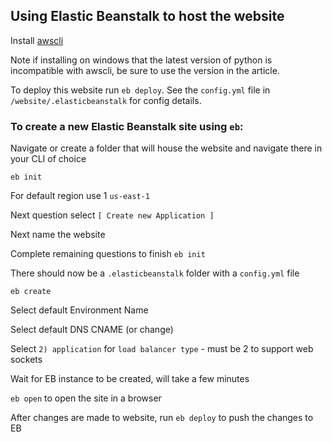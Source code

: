 ## Using Elastic Beanstalk to host the website

Install [awscli](http://docs.aws.amazon.com/cli/latest/userguide/installing.html)

Note if installing on windows that the latest version of python is incompatible with awscli, be sure to use the version in the article.

To deploy this website run `eb deploy`. See the `config.yml` file in `/website/.elasticbeanstalk` for config details.

### To create a new Elastic Beanstalk site using `eb`:

Navigate or create a folder that will house the website and navigate there in your CLI of choice

`eb init`

For default region use 1 `us-east-1`

Next question select `[ Create new Application ]`

Next name the website

Complete remaining questions to finish `eb init`

There should now be a `.elasticbeanstalk` folder with a `config.yml` file

`eb create`

Select default Environment Name

Select default DNS CNAME (or change)

Select `2) application` for `load balancer type` - must be 2 to support web sockets

Wait for EB instance to be created, will take a few minutes

`eb open` to open the site in a browser

After changes are made to website, run `eb deploy` to push the changes to EB

